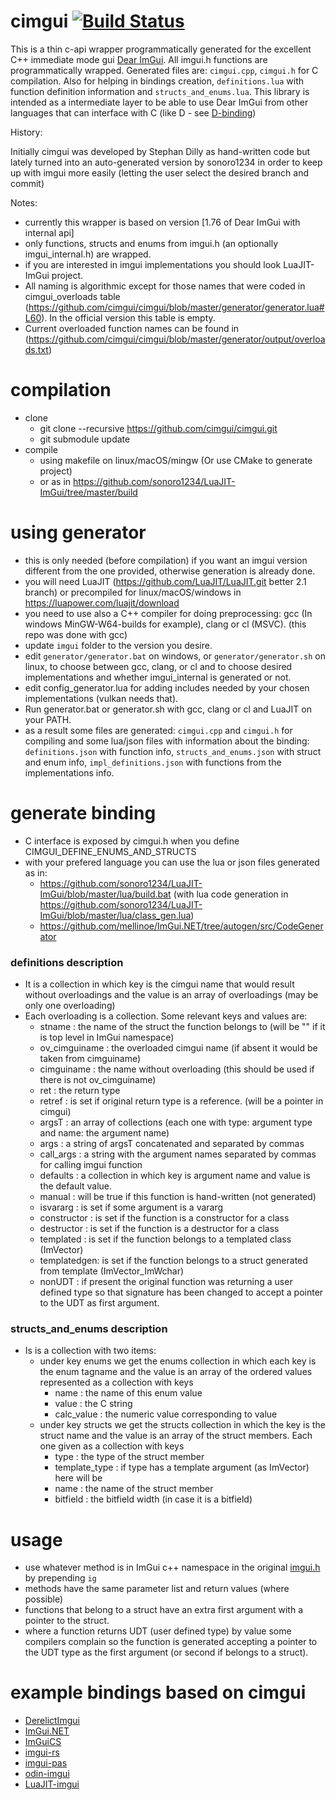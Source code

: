 # cimgui [![Build Status](https://travis-ci.org/cimgui/cimgui.svg?branch=master)](https://travis-ci.org/cimgui/cimgui)


This is a thin c-api wrapper programmatically generated for the excellent C++ immediate mode gui [Dear ImGui](https://github.com/ocornut/imgui).
All imgui.h functions are programmatically wrapped.
Generated files are: `cimgui.cpp`, `cimgui.h` for C compilation. Also for helping in bindings creation, `definitions.lua` with function definition information and `structs_and_enums.lua`.
This library is intended as a intermediate layer to be able to use Dear ImGui from other languages that can interface with C (like D - see [D-binding](https://github.com/Extrawurst/DerelictImgui))

History:

Initially cimgui was developed by Stephan Dilly as hand-written code but lately turned into an auto-generated version by sonoro1234 in order to keep up with imgui more easily (letting the user select the desired branch and commit)

Notes:
* currently this wrapper is based on version [1.76 of Dear ImGui with internal api]
* only functions, structs and enums from imgui.h (an optionally imgui_internal.h) are wrapped.
* if you are interested in imgui implementations you should look LuaJIT-ImGui project.
* All naming is algorithmic except for those names that were coded in cimgui_overloads table (https://github.com/cimgui/cimgui/blob/master/generator/generator.lua#L60). In the official version this table is empty.
* Current overloaded function names can be found in (https://github.com/cimgui/cimgui/blob/master/generator/output/overloads.txt)

# compilation

* clone 
  * git clone --recursive https://github.com/cimgui/cimgui.git
  * git submodule update
* compile 
  * using makefile on linux/macOS/mingw (Or use CMake to generate project)
  * or as in https://github.com/sonoro1234/LuaJIT-ImGui/tree/master/build

# using generator

* this is only needed (before compilation) if you want an imgui version different from the one provided, otherwise generation is already done.
* you will need LuaJIT (https://github.com/LuaJIT/LuaJIT.git better 2.1 branch) or precompiled for linux/macOS/windows in https://luapower.com/luajit/download
* you need to use also a C++ compiler for doing preprocessing: gcc (In windows MinGW-W64-builds for example), clang or cl (MSVC). (this repo was done with gcc)
* update `imgui` folder to the version you desire.
* edit `generator/generator.bat` on windows, or `generator/generator.sh` on linux, to choose between gcc, clang, or cl and to choose desired implementations and whether imgui_internal is generated or not. 
* edit config_generator.lua for adding includes needed by your chosen implementations (vulkan needs that).
* Run generator.bat or generator.sh with gcc, clang or cl and LuaJIT on your PATH.
* as a result some files are generated: `cimgui.cpp` and `cimgui.h` for compiling and some lua/json files with information about the binding: `definitions.json` with function info, `structs_and_enums.json` with struct and enum info, `impl_definitions.json` with functions from the implementations info. 

# generate binding
* C interface is exposed by cimgui.h when you define CIMGUI_DEFINE_ENUMS_AND_STRUCTS
* with your prefered language you can use the lua or json files generated as in:
  * https://github.com/sonoro1234/LuaJIT-ImGui/blob/master/lua/build.bat (with lua code generation in https://github.com/sonoro1234/LuaJIT-ImGui/blob/master/lua/class_gen.lua)
  * https://github.com/mellinoe/ImGui.NET/tree/autogen/src/CodeGenerator
### definitions description
* It is a collection in which key is the cimgui name that would result without overloadings and the value is an array of overloadings (may be only one overloading)
* Each overloading is a collection. Some relevant keys and values are:
  * stname : the name of the struct the function belongs to (will be "" if it is top level in ImGui namespace)
  * ov_cimguiname : the overloaded cimgui name (if absent it would be taken from cimguiname)
  * cimguiname : the name without overloading (this should be used if there is not ov_cimguiname)
  * ret : the return type
  * retref : is set if original return type is a reference. (will be a pointer in cimgui)
  * argsT : an array of collections (each one with type: argument type and name: the argument name)
  * args : a string of argsT concatenated and separated by commas
  * call_args : a string with the argument names separated by commas for calling imgui function
  * defaults : a collection in which key is argument name and value is the default value.
  * manual : will be true if this function is hand-written (not generated)
  * isvararg : is set if some argument is a vararg
  * constructor : is set if the function is a constructor for a class
  * destructor : is set if the function is a destructor for a class
  * templated : is set if the function belongs to a templated class (ImVector)
  * templatedgen: is set if the function belongs to a struct generated from template (ImVector_ImWchar)
  * nonUDT : if present the original function was returning a user defined type so that signature has been changed to accept a pointer to the UDT as first argument.
### structs_and_enums description
* Is is a collection with two items:
  * under key enums we get the enums collection in which each key is the enum tagname and the value is an array of the ordered values represented as a collection with keys
    * name : the name of this enum value
    * value : the C string
    * calc_value : the numeric value corresponding to value
  * under key structs we get the structs collection in which the key is the struct name and the value is an array of the struct members. Each one given as a collection with keys
    * type : the type of the struct member
    * template_type : if type has a template argument (as ImVector) here will be
    * name : the name of the struct member
	* bitfield : the bitfield width (in case it is a bitfield)
# usage

* use whatever method is in ImGui c++ namespace in the original [imgui.h](https://github.com/ocornut/imgui/blob/master/imgui.h) by prepending `ig`
* methods have the same parameter list and return values (where possible)
* functions that belong to a struct have an extra first argument with a pointer to the struct.
* where a function returns UDT (user defined type) by value some compilers complain so the function is generated accepting a pointer to the UDT type as the first argument (or second if belongs to a struct).

# example bindings based on cimgui

* [DerelictImgui](https://github.com/Extrawurst/DerelictImgui)
* [ImGui.NET](https://github.com/mellinoe/ImGui.NET)
* [ImGuiCS](https://github.com/conatuscreative/ImGuiCS)
* [imgui-rs](https://github.com/Gekkio/imgui-rs)
* [imgui-pas](https://github.com/dpethes/imgui-pas)
* [odin-imgui](https://github.com/ThisDrunkDane/odin-imgui)
* [LuaJIT-imgui](https://github.com/sonoro1234/LuaJIT-ImGui)
